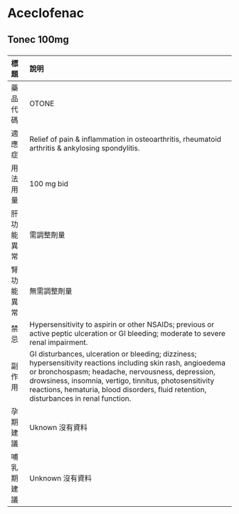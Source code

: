 # Aceclofenac

## Tonec 100mg

##### 

| 標題       | 說明                                                                                                                                                                                                                                                                                                                 |
|:-----------|:---------------------------------------------------------------------------------------------------------------------------------------------------------------------------------------------------------------------------------------------------------------------------------------------------------------------|
| 藥品代碼   | OTONE                                                                                                                                                                                                                                                                                                                |
| 適應症     | Relief of pain & inflammation in osteoarthritis, rheumatoid arthritis & ankylosing spondylitis.                                                                                                                                                                                                                      |
| 用法用量   | 100 mg bid                                                                                                                                                                                                                                                                                                           |
| 肝功能異常 | 需調整劑量                                                                                                                                                                                                                                                                                                           |
| 腎功能異常 | 無需調整劑量                                                                                                                                                                                                                                                                                                         |
| 禁忌       | Hypersensitivity to aspirin or other NSAIDs; previous or active peptic ulceration or GI bleeding; moderate to severe renal impairment.                                                                                                                                                                               |
| 副作用     | GI disturbances, ulceration or bleeding; dizziness; hypersensitivity reactions including skin rash, angioedema or bronchospasm; headache, nervousness, depression, drowsiness, insomnia, vertigo, tinnitus, photosensitivity reactions, hematuria, blood disorders, fluid retention, disturbances in renal function. |
| 孕期建議   | Uknown 沒有資料                                                                                                                                                                                                                                                                                                      |
| 哺乳期建議 | Unknown 沒有資料                                                                                                                                                                                                                                                                                                     |

